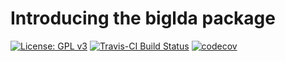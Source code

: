 Introducing the biglda package
================

<!-- README.md is generated from README.Rmd. Please edit that file -->

[![License: GPL
v3](https://img.shields.io/badge/License-GPLv3-blue.svg)](https://www.gnu.org/licenses/gpl-3.0)
[![Travis-CI Build
Status](https://api.travis-ci.org/PolMine/biglda.svg?branch=master)](https://travis-ci.org/PolMine/biglda)
[![codecov](https://codecov.io/gh/PolMine/biglda/branch/master/graph/badge.svg)](https://codecov.io/gh/PolMine/biglda/branch/master)
